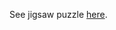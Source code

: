 See jigsaw puzzle [here](http://imanuelgittens.github.io/learning-web-components/jigSaw/index.html).